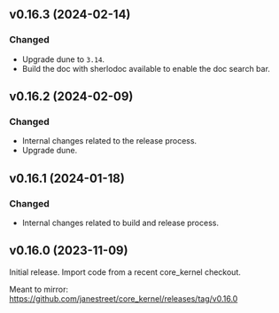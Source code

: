 ## v0.16.3 (2024-02-14)

### Changed

- Upgrade dune to `3.14`.
- Build the doc with sherlodoc available to enable the doc search bar.

## v0.16.2 (2024-02-09)

### Changed

- Internal changes related to the release process.
- Upgrade dune.

## v0.16.1 (2024-01-18)

### Changed

- Internal changes related to build and release process.

## v0.16.0 (2023-11-09)

Initial release. Import code from a recent core_kernel checkout.

Meant to mirror: https://github.com/janestreet/core_kernel/releases/tag/v0.16.0
